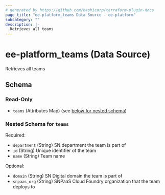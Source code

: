 ```yaml
---
# generated by https://github.com/hashicorp/terraform-plugin-docs
page_title: "ee-platform_teams Data Source - ee-platform"
subcategory: ""
description: |-
  Retrieves all teams
---
```


# ee-platform_teams (Data Source)

Retrieves all teams



<!-- schema generated by tfplugindocs -->
## Schema

### Read-Only

- `teams` (Attributes Map) (see [below for nested schema](#nestedatt--teams))

<a id="nestedatt--teams"></a>
### Nested Schema for `teams`

Required:

- `department` (String) SN department the team is part of
- `id` (String) Unique identifier of the team
- `name` (String) Team name

Optional:

- `domain` (String) SN Digital domain the team is part of
- `snpaas_org` (String) SNPaaS Cloud Foundry organization that the team deploys to
